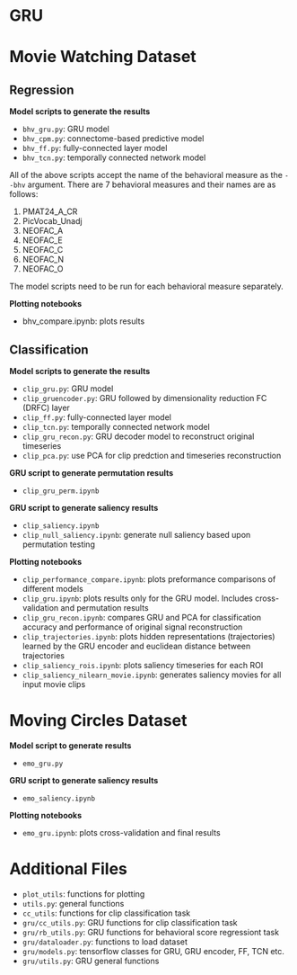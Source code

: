 # GRU

# Movie Watching Dataset

## Regression

__Model scripts to generate the results__

- `bhv_gru.py`: GRU model
- `bhv_cpm.py`: connectome-based predictive model
- `bhv_ff.py`: fully-connected layer model
- `bhv_tcn.py`: temporally connected network model

All of the above scripts accept the name of the behavioral measure as the `--bhv` argument. There are 7 behavioral measures and their names are as follows: 

1. PMAT24_A_CR
2. PicVocab_Unadj 
3. NEOFAC_A
4. NEOFAC_E
5. NEOFAC_C
6. NEOFAC_N
7. NEOFAC_O

The model scripts need to be run for each behavioral measure separately.

__Plotting notebooks__
- bhv_compare.ipynb: plots results  

## Classification

__Model scripts to generate the results__

- `clip_gru.py`: GRU model
- `clip_gruencoder.py`: GRU followed by dimensionality reduction FC (DRFC) layer
- `clip_ff.py`: fully-connected layer model
- `clip_tcn.py`: temporally connected network model
- `clip_gru_recon.py`: GRU decoder model to reconstruct original timeseries
- `clip_pca.py`: use PCA for clip predction and timeseries reconstruction

__GRU script to generate permutation results__
- `clip_gru_perm.ipynb`

__GRU script to generate saliency results__
- `clip_saliency.ipynb`
- `clip_null_saliency.ipynb`: generate null saliency based upon permutation testing

__Plotting notebooks__
- `clip_performance_compare.ipynb`: plots preformance comparisons of different models
- `clip_gru.ipynb`: plots results only for the GRU model. Includes cross-validation and permutation results
- `clip_gru_recon.ipynb`: compares GRU and PCA for classification accuracy and performance of original signal reconstruction
- `clip_trajectories.ipynb`: plots hidden representations (trajectories) learned by the GRU encoder and euclidean distance between trajectories
- `clip_saliency_rois.ipynb`: plots saliency timeseries for each ROI
- `clip_saliency_nilearn_movie.ipynb`: generates saliency movies for all input movie clips

# Moving Circles Dataset

__Model script to generate results__
- `emo_gru.py`

__GRU script to generate saliency results__
- `emo_saliency.ipynb`

__Plotting notebooks__
- `emo_gru.ipynb`: plots cross-validation and final results

# Additional Files
- `plot_utils`: functions for plotting
- `utils.py`: general functions
- `cc_utils`: functions for clip classification task
- `gru/cc_utils.py`: GRU functions for clip classification task
- `gru/rb_utils.py`: GRU functions for behavioral score regressiont task
- `gru/dataloader.py`: functions to load dataset
- `gru/models.py`: tensorflow classes for GRU, GRU encoder, FF, TCN etc.
- `gru/utils.py`: GRU general functions
